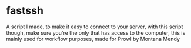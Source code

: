 # fastssh
A script I made, to make it easy to connect to your server, with this script though, make sure you're the only that has access to the computer, this is mainly used for workflow purposes, made for Prowl by Montana Mendy
